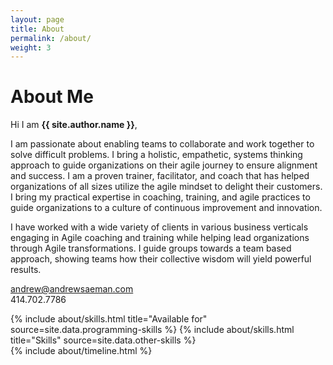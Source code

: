 ```yaml
---
layout: page
title: About
permalink: /about/
weight: 3
---
```


# **About Me**

Hi I am **{{ site.author.name }}**,

I am passionate about enabling teams to collaborate and work together to solve difficult problems. I bring a holistic, empathetic, systems thinking approach to guide organizations on their agile journey to ensure alignment and success. I am a proven trainer, facilitator, and coach that has helped organizations of all sizes utilize the agile mindset to delight their customers. I bring my practical expertise in coaching, training, and agile practices to guide organizations to a culture of continuous improvement and innovation.

I have worked with a wide variety of clients in various business verticals engaging in Agile coaching and training while helping lead organizations through Agile transformations. I guide groups towards a team based approach, showing teams how their collective wisdom will yield powerful results.

<div class="row justify-content-center align-items-center p-4">
  <div class="col-lg-4 col-md-6 text-center mt-4">
    <p><a href="mailto:andrew@andrewsaeman.com">andrew@andrewsaeman.com</a><br />414.702.7786</p>
  </div>
</div>

<div class="row">
{% include about/skills.html title="Available for" source=site.data.programming-skills %}
{% include about/skills.html title="Skills" source=site.data.other-skills %}
</div>

<div class="row">
{% include about/timeline.html %}
</div>